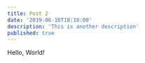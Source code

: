 ```yaml
---
title: Post 2
date: '2019-06-10T18:10:00'
description: 'This is another description'
published: true
---
```


Hello, World!
